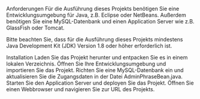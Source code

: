 Anforderungen
Für die Ausführung dieses Projekts benötigen Sie eine Entwicklungsumgebung für Java, z.B. Eclipse oder NetBeans. Außerdem benötigen Sie eine MySQL-Datenbank und einen Application Server wie z.B. GlassFish oder Tomcat.

Bitte beachten Sie, dass für die Ausführung dieses Projekts mindestens Java Development Kit (JDK) Version 1.8 oder höher erforderlich ist.

Installation
Laden Sie das Projekt herunter und entpacken Sie es in einem lokalen Verzeichnis.
Öffnen Sie Ihre Entwicklungsumgebung und importieren Sie das Projekt.
Richten Sie eine MySQL-Datenbank ein und aktualisieren Sie die Zugangsdaten in der Datei AdminPhraseBean.java.
Starten Sie den Application Server und deployen Sie das Projekt.
Öffnen Sie einen Webbrowser und navigieren Sie zur URL des Projekts.
